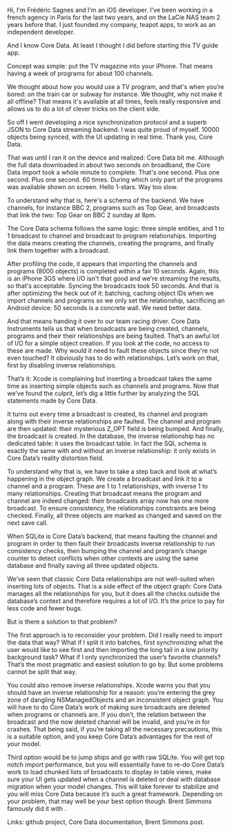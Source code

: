 Hi, I'm Frédéric Sagnes and I'm an iOS developer. I've been working in a french agency in Paris for the last two years, and on the LaCie NAS team 2 years before that. I just founded my company, teapot apps, to work as an independent developer.

And I know Core Data. At least I thought I did before starting this TV guide app.

Concept was simple: put the TV magazine into your iPhone. That means having a week of programs for about 100 channels.

We thought about how you would use a TV program, and that's when you’re bored: on the train car or subway for instance. We thought, why not make it all offline? That means it's available at all times, feels really responsive and allows us to do a lot of clever tricks on the client side.

So off I went developing a nice synchronization protocol and a superb JSON to Core Data streaming backend. I was quite proud of myself. 10000 objects being synced, with the UI updating in real time. Thank you, Core Data.

That was until I ran it on the device and realized: Core Data bit me. Although the full data downloaded in about two seconds on broadband, the Core Data import took a whole minute to complete. That's one second. Plus one second. Plus one second. 60 times. During which only part of the programs was available shown on screen. Hello 1-stars. Way too slow.

To understand why that is, here's a schema of the backend. We have channels, for instance BBC 2, programs such as Top Gear, and broadcasts that link the two: Top Gear on BBC 2 sunday at 8pm.

The Core Data schema follows the same logic: three simple entities, and 1 to 1 broadcast to channel and broadcast to program relationships. Importing the data means creating the channels, creating the programs, and finally link them together with a broadcast.

After profiling the code, it appears that importing the channels and programs (8000 objects) is completed within a fair 10 seconds. Again, this is an iPhone 3GS where I/O isn't that good and we're streaming the results, so that's acceptable. Syncing the broadcasts took 50 seconds. And that is after optimizing the heck out of it: batching, caching object IDs when we import channels and programs so we only set the relationship, sacrificing an Android device: 50 seconds is a concrete wall. We need better data.

And that means handing it over to our team racing driver. Core Data Instruments tells us that when broadcasts are being created, channels, programs and their their relationships are being faulted. That’s an awful lot of I/O for a simple object creation. If you look at the code, no access to these are made. Why would it need to fault these objects since they're not even touched? It obviously has to do with relationships. Let’s work on that, first by disabling inverse relationships.

That’s it: Xcode is complaining but inserting a broadcast takes the same time as inserting simple objects such as channels and programs. Now that we’ve found the culprit, let’s dig a little further by analyzing the SQL statements made by Core Data.

It turns out every time a broadcast is created, its channel and program along with their inverse relationships are faulted. The channel and program are then updated: their mysterious Z_OPT field is being bumped. And finally, the broadcast is created. In the database, the inverse relationship has no dedicated table: it uses the broadcast table. In fact the SQL schema is exactly the same with and without an inverse relationship: it only exists in Core Data’s reality distortion field.

To understand why that is, we have to take a step back and look at what’s happening in the object graph. We create a broadcast and link it to a channel and a program. These are 1 to 1 relationships, with inverse 1 to many relationships. Creating that broadcast means the program and channel are indeed changed: their broadcasts array now has one more broadcast. To ensure consistency, the relationships constraints are being checked. Finally, all three objects are marked as changed and saved on the next save call.

When SQLite is Core Data’s backend, that means faulting the channel and program in order to then fault their broadcasts inverse relationship to run consistency checks, then bumping the channel and program’s change counter to detect conflicts when other contexts are using the same database and finally saving all three updated objects.

We’ve seen that classic Core Data relationships are not well-suited when inserting lots of objects. That is a side effect of the object graph: Core Data manages all the relationships for you, but it does all the checks outside the database’s context and therefore requires a lot of I/O. It’s the price to pay for less code and fewer bugs.

But is there a solution to that problem?

The first approach is to reconsider your problem. Did I really need to import the data that way? What if I split it into batches, first synchronizing what the user would like to see first and then importing the long tail in a low priority background task? What if I only synchronized the user’s favorite channels? That’s the most pragmatic and easiest solution to go by. But some problems cannot be split that way.

You could also remove inverse relationships. Xcode warns you that you should have an inverse relationship for a reason: you’re entering the grey zone of dangling NSManagedObjects and an inconsistent object graph. You will have to do Core Data’s work of making sure broadcasts are deleted when programs or channels are. If you don’t, the relation between the broadcast and the now deleted channel will be invalid, and you’re in for crashes. That being said, if you’re taking all the necessary precautions, this is a suitable option, and you keep Core Data’s advantages for the rest of your model.

Third option would be to jump ships and go with raw SQLite. You will get top notch import performance, but you will essentially have to re-do Core Data’s work to load chunked lists of broadcasts to display in table views, make sure your UI gets updated when a channel is deleted or deal with database migration when your model changes. This will take forever to stabilize and you will miss Core Data because it’s such a great framework. Depending on your problem, that may well be your best option though. Brent Simmons famously did it with .

Links: github project, Core Data documentation, Brent Simmons post.